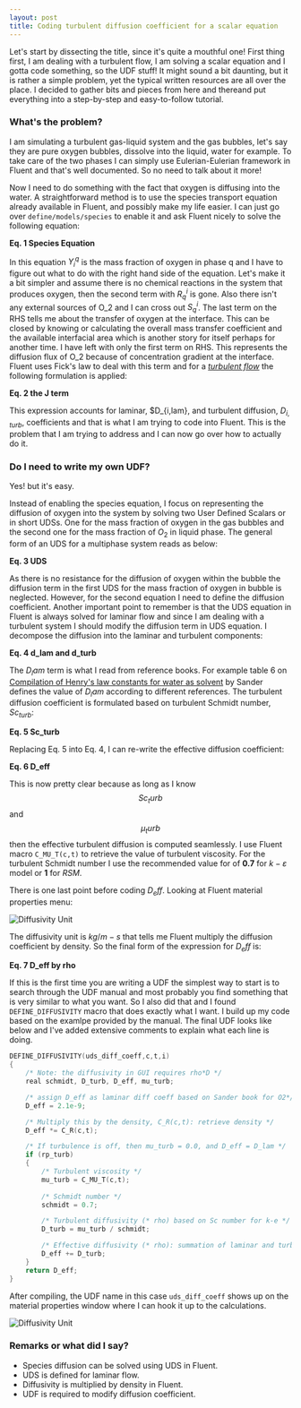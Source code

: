 ```yaml
---
layout: post
title: Coding turbulent diffusion coefficient for a scalar equation
---
```


Let's start by dissecting the title, since it's quite a mouthful one! First thing 
first, I am dealing with a turbulent flow, I am solving a scalar equation and I 
gotta code something, so the UDF stuff! It might sound a bit daunting, but it is 
rather a simple problem, yet the typical written resources are all over the 
place. I decided to gather bits and pieces from here and thereand put everything 
into a step-by-step and easy-to-follow tutorial.

### What's the problem?

I am simulating a turbulent gas-liquid system and the gas bubbles, let's say 
they are pure oxygen bubbles, dissolve into the liquid, water for example. To 
take care of the two phases I can simply use Eulerian-Eulerian framework in 
Fluent and that's well documented. So no need to talk about it more!

Now I need to do something with the fact that oxygen is diffusing into the water.
A straightforward method is to use the species transport equation 
already available in Fluent, and possibly make my life easier. I can just go over 
`define/models/species` to enable it and ask Fluent nicely to solve the
following equation:

__Eq. 1 Species Equation__

In this equation $Y_i^q$ is the mass fraction of oxygen in phase q and I have to
figure out what to do with the right hand side of the  equation. Let's make it a
bit simpler and assume there is no chemical reactions in the system that produces 
oxygen, then the second term with $R_q^i$ is gone. Also there isn't any external 
sources of O_2 and I can cross out $S_q^i$. The last term on the RHS 
tells me about the transfer of oxygen at the interface. This can be closed by 
knowing or calculating the overall mass transfer coefficient and the available
interfacial area which is another story for itself perhaps for another time. I 
have left with only the first term on RHS. This represents the diffusion flux of
O_2 because of concentration gradient at the interface. Fluent uses Fick's law 
to deal with this term and for a <ins>*turbulent flow*</ins> the following 
formulation is applied:

__Eq. 2 the J term__

This expression accounts for laminar, $D_{i,lam}, and turbulent diffusion, 
$D_{i,turb}$, coefficients and that is what I am trying to code into Fluent.
This is the problem that I am trying to address and I can now go over how to 
actually do it.

### Do I need to write my own UDF?
Yes! but it's easy.

Instead of enabling the species equation, I focus on representing the 
diffusion of oxygen into the system by solving two User Defined Scalars or in 
short UDSs. One for the mass fraction of oxygen in the gas bubbles and the 
second one for the mass fraction of $O_2$ in liquid phase. The general form of 
an UDS for a multiphase system reads as below:

__Eq. 3 UDS__

As there is no resistance for the diffusion of oxygen within the bubble the 
diffusion term in the first UDS for the mass fraction of oxygen in bubble is 
neglected. However, for the second equation I need to define the diffusion 
coefficient. Another important point to remember is that the UDS equation in 
Fluent is always solved for laminar flow and since I am dealing with a turbulent
 system I should modify the diffusion term in UDS equation. I decompose the 
 diffusion into the laminar and turbulent components:

__Eq. 4 d_lam and d_turb__

The $D_lam$ term is what I read from reference books. For example table 6 on
[Compilation of Henry's law constants for water as solvent](https://acp.copernicus.org/articles/15/4399/2015/)
by Sander defines the value of $D_lam$ according to different references. The 
turbulent diffusion coefficient is formulated based on turbulent Schmidt number,
$Sc_{turb}$:

__Eq. 5 Sc_turb__

Replacing Eq. 5 into Eq. 4, I can re-write the effective diffusion coefficient:

__Eq. 6 D_eff__

This is now pretty clear because as long as I know $$Sc_turb$$ and $$\mu_turb$$ then 
the effective turbulent diffusion is computed seamlessly. I use Fluent macro 
`C_MU_T(c,t)` to retrieve the value of turbulent viscosity. For the turbulent 
Schmidt number I use the recommended value for of **0.7** for $k-\varepsilon$ 
model or **1** for $RSM$. 

There is one last point before coding $D_eff$. Looking at 
Fluent material properties menu:

<img src="/cfd-squared/assets/posts_images/diffusivity_unit.png?raw=true" 
title="Diffusivity Unit" class="align-center" />

The diffusivity unit is $kg/m-s$ that tells me Fluent multiply the diffusion 
coefficient by density. So the final form of the expression for $D_eff$ is:

__Eq. 7 D_eff by rho__

If this is the first time you are writing a UDF the simplest way to start is to 
search through the UDF manual and most probably you find something that is very
similar to what you want. So I also did that and I found `DEFINE_DIFFUSIVITY`
macro that does exactly what I want. I build up my code based on the examlpe 
provided by the manual. The final UDF looks like below and I've added extensive 
comments to explain what each line is doing.
```c
DEFINE_DIFFUSIVITY(uds_diff_coeff,c,t,i)
{
    /* Note: the diffusivity in GUI requires rho*D */
    real schmidt, D_turb, D_eff, mu_turb;

    /* assign D_eff as laminar diff coeff based on Sander book for O2*/
    D_eff = 2.1e-9;

    /* Multiply this by the density, C_R(c,t): retrieve density */
    D_eff *= C_R(c,t);

    /* If turbulence is off, then mu_turb = 0.0, and D_eff = D_lam */
    if (rp_turb)
    {
        /* Turbulent viscosity */
        mu_turb = C_MU_T(c,t);
        
        /* Schmidt number */
        schmidt = 0.7;

        /* Turbulent diffusivity (* rho) based on Sc number for k-e */
        D_turb = mu_turb / schmidt;

        /* Effective diffusivity (* rho): summation of laminar and turbulent */
        D_eff += D_turb;
    }
    return D_eff;
}
```
After compiling, the UDF name in this case `uds_diff_coeff` shows up on the 
material properties window where I can hook it up to the calculations. 

<img src="/cfd-squared/assets/posts_images/hookup_diffusivity.png?raw=true" 
title="Diffusivity Unit" class="align-center" />


### Remarks or what did I say?

- Species diffusion can be solved using UDS in Fluent.
- UDS is defined for laminar flow.
- Diffusivity is multiplied by density in Fluent.
- UDF is required to modify diffusion coefficient. 